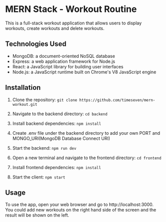 # MERN Stack - Workout Routine

This is a full-stack workout application that allows users to display workouts, create workouts and delete workouts.

## Technologies Used

- MongoDB: a document-oriented NoSQL database
- Express: a web application framework for Node.js
- React: a JavaScript library for building user interfaces
- Node.js: a JavaScript runtime built on Chrome's V8 JavaScript engine

## Installation

1. Clone the repository: `git clone https://github.com/timeseven/mern-workout.git`

2. Navigate to the backend directory: `cd backend`

3. Install backend dependencies: `npm install`

4. Create .env file under the backend directory to add your own PORT and MONGO_URI(MongoDB Database Connect URI)

5. Start the backend: `npm run dev`

6. Open a new terminal and navigate to the frontend directory: `cd frontend`

7. Install frontend dependencies: `npm install`

8. Start the client: `npm start`

## Usage

To use the app, open your web browser and go to http://localhost:3000. You could add new workouts on the right hand side of the screen and the result will be shown on the left.
